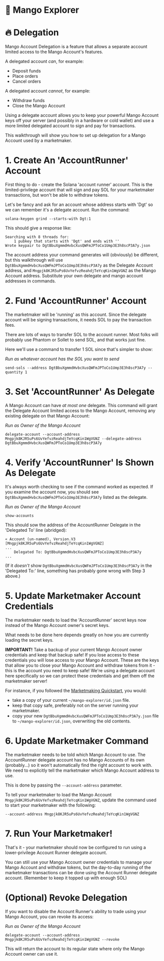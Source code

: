 # 🥭 Mango Explorer

# 🔥 Delegation

Mango Account Delegation is a feature that allows a separate account limited access to the Mango Account's features.

A delegated account *can*, for example:
* Deposit funds
* Place orders
* Cancel orders

A delegated account *cannot*, for example:
* Withdraw funds
* Close the Mango Account

Using a delegate account allows you to keep your powerful Mango Account keys off your server (and possibly in a hardware or cold wallet) and use a more limited delegated account to sign and pay for transactions.

This walkthrough will show you how to set up delegation for a Mango Account used by a marketmaker.


# 1. Create An 'AccountRunner' Account

First thing to do - create the Solana 'account runner' account. This is the limited-privilege account that will sign and pay SOL for your marketmaker transactions, but won't be able to withdraw tokens.

Let's be fancy and ask for an account whose address starts with 'Dgt' so we can remember it's a delegate account. Run the command:
```
solana-keygen grind --starts-with Dgt:1
```
This should give a response like:
```
Searching with 8 threads for:
	1 pubkey that starts with 'Dgt' and ends with ''
Wrote keypair to DgtBbuXgmmdHvbcXusQWFmJPToCo1Ump3E3h8scP3A7y.json
```
The account address your command generates will (obviously) be different, but this walkthrough will use `DgtBbuXgmmdHvbcXusQWFmJPToCo1Ump3E3h8scP3A7y` as the Delegate Account address, and `Mngpjk8KJR5uPs6UvYefvzReahdjTeYcqKin1WgVGNZ` as the Mango Account address. Substitute your own delegate and mango account addresses in commands.


# 2. Fund 'AccountRunner' Account

The marketmaker will be 'running' as this account. Since the delegate account will be signing transactions, it needs SOL to pay the transaction fees.

There are lots of ways to transfer SOL to the account runner. Most folks will probably use Phantom or Sollet to send SOL, and that works just fine.

Here we'll use a command to transfer 1 SOL since that's simpler to show:

*Run as whatever account has the SOL you want to send*
```
send-sols --address DgtBbuXgmmdHvbcXusQWFmJPToCo1Ump3E3h8scP3A7y --quantity 1
```

# 3. Set 'AccountRunner' As Delegate

A Mango Account can have *at most one* delegate. This command will grant the Delegate Account limited access to the Mango Account, removing any existing delegate on that Mango Account:

*Run as Owner of the Mango Account*
```
delegate-account --account-address Mngpjk8KJR5uPs6UvYefvzReahdjTeYcqKin1WgVGNZ --delegate-address DgtBbuXgmmdHvbcXusQWFmJPToCo1Ump3E3h8scP3A7y
```


# 4. Verify 'AccountRunner' Is Shown As Delegate

It's always worth checking to see if the command worked as expected. If you examine the account now, you should see `DgtBbuXgmmdHvbcXusQWFmJPToCo1Ump3E3h8scP3A7y` listed as the delegate.

*Run as Owner of the Mango Account*
```
show-accounts
```
This should sow the address of the AccountRunner Delegate in the 'Delegated To' line (abridged):
```
« Account (un-named), Version.V3 [Mngpjk8KJR5uPs6UvYefvzReahdjTeYcqKin1WgVGNZ]
...
    Delegated To: DgtBbuXgmmdHvbcXusQWFmJPToCo1Ump3E3h8scP3A7y
...
```

(If it *doesn't* show `DgtBbuXgmmdHvbcXusQWFmJPToCo1Ump3E3h8scP3A7y` in the 'Delegated To:' line, something has probably gone wrong with Step 3 above.)


# 5. Update Marketmaker Account Credentials

The marketmaker needs to load the 'AccountRunner' secret keys now instead of the Mango Account owner's secret keys.

What needs to be done here depends greatly on how you are currently loading the secret keys.

**IMPORTANT!** Take a backup of your current Mango Account owner credentials and keep that backup safe! If you lose access to these credentials you will lose access to your Mango Account. These are the keys that allow you to close your Mango Account and withdraw tokens from it - this is the account you need to keep safe! We're using a delegate account here specifically so we can protect these credentials and get them off the marketmaker server!

For instance, if you followed the [Marketmaking Quickstart](MarketmakingQuickstart.md), you would:
* take a copy of your current `~/mango-explorer/id.json` file.
* keep that copy safe, preferably not on the server running your marketmaker.
* copy your new `DgtBbuXgmmdHvbcXusQWFmJPToCo1Ump3E3h8scP3A7y.json` file to `~/mango-explorer/id.json`, overwriting the old contents.


# 6. Update Marketmaker Command

The marketmaker needs to be told which Mango Account to use. The AccountRunner delegate account has no Mango Accounts of its own (probably...) so it won't automatically find the right account to work with. We need to explicitly tell the marketmaker which Mango Account address to use. 

This is done by passing the `--account-address` parameter.

To tell your marketmaker to load the Mango Account `Mngpjk8KJR5uPs6UvYefvzReahdjTeYcqKin1WgVGNZ`, update the command used to start your marketmaker with the following:
```
--account-address Mngpjk8KJR5uPs6UvYefvzReahdjTeYcqKin1WgVGNZ
```


# 7. Run Your Marketmaker!

That's it - your marketmaker should now be configured to run using a lower-privilege Account Runner delegate account.

You can still use your Mango Account owner credentials to manage your Mango Account and withdraw tokens, but the day-to-day running of the marketmaker transactions can be done using the Account Runner delegate account. (Remember to keep it topped up with enough SOL)


# (Optional) Revoke Delegation

If you want to disable the Account Runner's ability to trade using your Mango Account, you can revoke its access:

*Run as Owner of the Mango Account*

```
delegate-account --account-address Mngpjk8KJR5uPs6UvYefvzReahdjTeYcqKin1WgVGNZ --revoke
```

This will return the account to its regular state where only the Mango Account owner can use it.